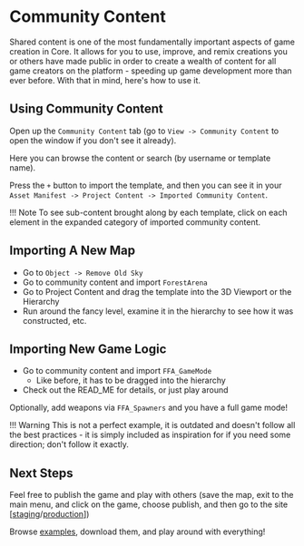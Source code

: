 # Community Content

Shared content is one of the most fundamentally important aspects of game
creation in Core. It allows for you to use, improve, and remix creations you or
others have made public in order to create a wealth of content for all game
creators on the platform - speeding up game development more than ever before.
With that in mind, here's how to use it.

## Using Community Content

Open up the `Community Content` tab (go to `View -> Community Content` to open the
window if you don't see it already).

Here you can browse the content or search (by username or template name).

Press the `+` button to import the template, and then you can see it in your
`Asset Manifest -> Project Content -> Imported Community Content`.

!!! Note
    To see sub-content brought along by each template, click on each element in
    the expanded category of imported community content.

## Importing A New Map

- Go to `Object -> Remove Old Sky`
- Go to community content and import `ForestArena`
- Go to Project Content and drag the template into the 3D Viewport or the Hierarchy
- Run around the fancy level, examine it in the hierarchy to see how it was
  constructed, etc.

## Importing New Game Logic

- Go to community content and import `FFA_GameMode`
  - Like before, it has to be dragged into the hierarchy
- Check out the READ_ME for details, or just play around

Optionally, add weapons via `FFA_Spawners` and you have a full game mode!

!!! Warning
    This is not a perfect example, it is outdated and doesn't follow all the
    best practices - it is simply included as inspiration for if you need some
    direction; don't follow it exactly.

## Next Steps

Feel free to publish the game and play with others (save the map, exit to the
main menu, and click on the game, choose publish, and then go to the site
[[staging](https://staging.manticoreplatform.com)/[production](https://prod.manticoreplatform.com)])

Browse [examples](/reference/examples), download them, and play around with everything!
